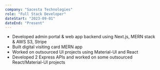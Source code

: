 ```yaml
---
company: "Sacesta Technologies"
role: "Full Stack Developer"
dateStart: "2023-09-01"
dateEnd: "Present"
---
```


- Developed admin portal & web app backend using Next.js, MERN stack & AWS S3, Stripe
- Built digital visiting card MERN app
- Worked on outsourced UI projects using Material-UI and React
- Developed 2 Express APIs and worked on some outsourced React/Material-UI projects

